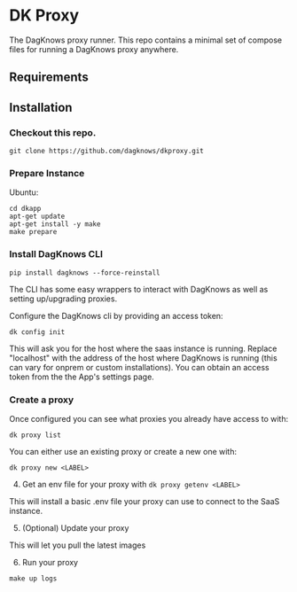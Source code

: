 # DK Proxy

The DagKnows proxy runner.   This repo contains a minimal set of compose files for running a DagKnows proxy anywhere.

## Requirements

## Installation

### Checkout this repo.

```
git clone https://github.com/dagknows/dkproxy.git
```

### Prepare Instance

Ubuntu:

```
cd dkapp
apt-get update
apt-get install -y make
make prepare
```

### Install DagKnows CLI

```
pip install dagknows --force-reinstall
```

The CLI has some easy wrappers to interact with DagKnows as well as setting up/upgrading proxies.

Configure the DagKnows cli by providing an access token:

```
dk config init
```

This will ask you for the host where the saas instance is running.   Replace "localhost" with the address of the host where DagKnows is running (this can vary for onprem or custom installations).
You can obtain an access token from the the App's settings page.

### Create a proxy

Once configured you can see what proxies you already have access to with:

```
dk proxy list
```

You can either use an existing proxy or create a new one with:

```
dk proxy new <LABEL>
```

4. Get an env file for your proxy with `dk proxy getenv <LABEL>`

This will install a basic .env file your proxy can use to connect to the SaaS instance.

5. (Optional) Update your proxy

This will let you pull the latest images

6. Run your proxy

```
make up logs
```


